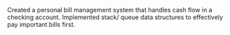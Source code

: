 Created a personal bill management system that handles cash flow in a checking account. Implemented stack/ queue data structures to effectively pay important bills first.
